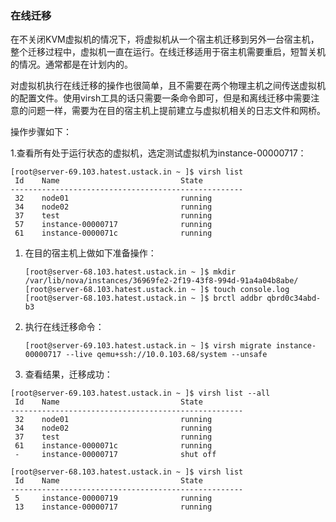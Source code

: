 ### 在线迁移

在不关闭KVM虚拟机的情况下，将虚拟机从一个宿主机迁移到另外一台宿主机，整个迁移过程中，虚拟机一直在运行。在线迁移适用于宿主机需要重启，短暂关机的情况。通常都是在计划内的。

对虚拟机执行在线迁移的操作也很简单，且不需要在两个物理主机之间传送虚拟机的配置文件。使用virsh工具的话只需要一条命令即可，但是和离线迁移中需要注意的问题一样，需要为在目的宿主机上提前建立与虚拟机相关的日志文件和网桥。

操作步骤如下：

1.查看所有处于运行状态的虚拟机，选定测试虚拟机为instance-00000717：

```
[root@server-69.103.hatest.ustack.in ~ ]$ virsh list 
 Id    Name                           State
----------------------------------------------------
 32    node01                         running
 34    node02                         running
 37    test                           running
 57    instance-00000717              running
 61    instance-0000071c              running
```

1. 在目的宿主机上做如下准备操作：

   ```
   [root@server-68.103.hatest.ustack.in ~ ]$ mkdir /var/lib/nova/instances/36969fe2-2f19-43f8-994d-91a4a04b8abe/
   [root@server-68.103.hatest.ustack.in ~ ]$ touch console.log
   [root@server-68.103.hatest.ustack.in ~ ]$ brctl addbr qbrd0c34abd-b3
   ```

2. 执行在线迁移命令：

   ```
   [root@server-69.103.hatest.ustack.in ~ ]$ virsh migrate instance-00000717 --live qemu+ssh://10.0.103.68/system --unsafe
   ```

3. 查看结果，迁移成功：

```
[root@server-69.103.hatest.ustack.in ~ ]$ virsh list --all
 Id    Name                           State
----------------------------------------------------
 32    node01                         running
 34    node02                         running
 37    test                           running
 61    instance-0000071c              running
 -     instance-00000717              shut off
```

```
[root@server-68.103.hatest.ustack.in ~ ]$ virsh list
 Id    Name                           State
----------------------------------------------------
 5     instance-00000719              running
 13    instance-00000717              running
```



